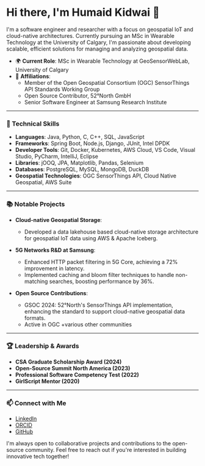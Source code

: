 # Hi there, I'm Humaid Kidwai 👋

I'm a software engineer and researcher with a focus on geospatial IoT and cloud-native architectures. Currently pursuing an MSc in Wearable Technology at the University of Calgary, I'm passionate about developing scalable, efficient solutions for managing and analyzing geospatial data.

- 🌍 **Current Role**: MSc in Wearable Technology at GeoSensorWebLab, University of Calgary
- 🏢 **Affiliations**:
  - Member of the Open Geospatial Consortium (OGC) SensorThings API Standards Working Group
  - Open Source Contributor, 52°North GmbH
  - Senior Software Engineer at Samsung Research Institute

---

### 🔧 Technical Skills

- **Languages**: Java, Python, C, C++, SQL, JavaScript
- **Frameworks**: Spring Boot, Node.js, Django, JUnit, Intel DPDK
- **Developer Tools**: Git, Docker, Kubernetes, AWS Cloud, VS Code, Visual Studio, PyCharm, IntelliJ, Eclipse
- **Libraries**: jOOQ, JPA, Matplotlib, Pandas, Selenium
- **Databases**: PostgreSQL, MySQL, MongoDB, DuckDB
- **Geospatial Technologies**: OGC SensorThings API, Cloud Native Geospatial, AWS Suite

---

### 📚 Notable Projects

- **Cloud-native Geospatial Storage**:
  - Developed a data lakehouse based cloud-native storage architecture for geospatial IoT data using AWS & Apache Iceberg.

- **5G Networks R&D at Samsung**:
  - Enhanced HTTP packet filtering in 5G Core, achieving a 72% improvement in latency.
  - Implemented caching and bloom filter techniques to handle non-matching searches, boosting performance by 36%.

- **Open Source Contributions**:
  - GSOC 2024: 52°North's SensorThings API implementation, enhancing the standard to support cloud-native geospatial data formats.
  - Active in OGC +various other communities

---

### 🏆 Leadership & Awards

- **CSA Graduate Scholarship Award (2024)**
- **Open-Source Summit North America (2023)**
- **Professional Software Competency Test (2022)**
- **GirlScript Mentor (2020)**

---

### 📫 Connect with Me

- [LinkedIn](https://linkedin.com/in/humaid-kidwai/)
- [ORCID](https://orcid.org/0000-0002-2667-5642)
- [GitHub](https://github.com/humaidkidwai)

I'm always open to collaborative projects and contributions to the open-source community. Feel free to reach out if you're interested in building innovative tech together!
